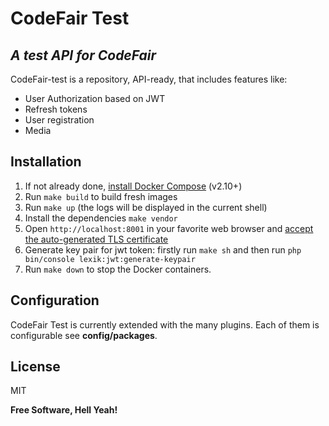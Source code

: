 # CodeFair Test

## _A test API for CodeFair_

CodeFair-test is a repository, API-ready, that includes features like:

- User Authorization based on JWT
- Refresh tokens
- User registration
- Media

## Installation

1. If not already done, [install Docker Compose](https://docs.docker.com/compose/install/) (v2.10+)
2. Run `make build` to build fresh images
3. Run `make up` (the logs will be displayed in the current shell)
4. Install the dependencies `make vendor`
5. Open `http://localhost:8001` in your favorite web browser and [accept the auto-generated TLS certificate](https://stackoverflow.com/a/15076602/1352334)
6. Generate key pair for jwt token: firstly run `make sh` and then run `php bin/console lexik:jwt:generate-keypair`
7. Run `make down` to stop the Docker containers.

## Configuration

CodeFair Test is currently extended with the many plugins.
Each of them is configurable see **config/packages**.

## License

MIT

**Free Software, Hell Yeah!**
